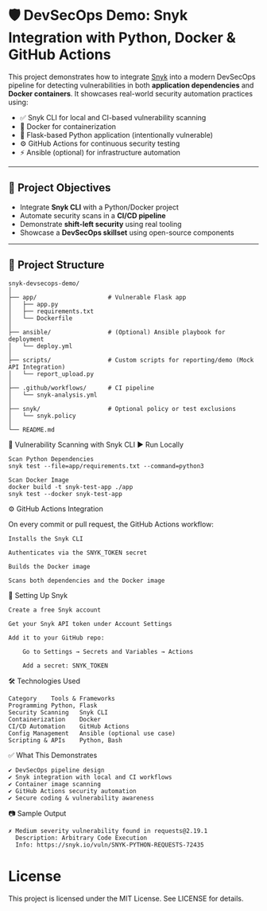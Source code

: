 # 🛡️ DevSecOps Demo: Snyk Integration with Python, Docker & GitHub Actions

This project demonstrates how to integrate [Snyk](https://snyk.io/) into a modern DevSecOps pipeline for detecting vulnerabilities in both **application dependencies** and **Docker containers**. It showcases real-world security automation practices using:

- ✅ Snyk CLI for local and CI-based vulnerability scanning
- 🐳 Docker for containerization
- 🐍 Flask-based Python application (intentionally vulnerable)
- ⚙️ GitHub Actions for continuous security testing
- ⚡ Ansible (optional) for infrastructure automation

---

## 🚀 Project Objectives

- Integrate **Snyk CLI** with a Python/Docker project
- Automate security scans in a **CI/CD pipeline**
- Demonstrate **shift-left security** using real tooling
- Showcase a **DevSecOps skillset** using open-source components

---

## 📁 Project Structure

```text
snyk-devsecops-demo/
│
├── app/                    # Vulnerable Flask app
│   ├── app.py
│   ├── requirements.txt
│   └── Dockerfile
│
├── ansible/                # (Optional) Ansible playbook for deployment
│   └── deploy.yml
│
├── scripts/                # Custom scripts for reporting/demo (Mock API Integration)
│   └── report_upload.py
│
├── .github/workflows/      # CI pipeline
│   └── snyk-analysis.yml
│
├── snyk/                   # Optional policy or test exclusions
│   └── snyk.policy
│
└── README.md
```

🧪 Vulnerability Scanning with Snyk CLI
▶️ Run Locally
```
Scan Python Dependencies
snyk test --file=app/requirements.txt --command=python3

Scan Docker Image
docker build -t snyk-test-app ./app
snyk test --docker snyk-test-app
```

⚙️ GitHub Actions Integration

On every commit or pull request, the GitHub Actions workflow:

    Installs the Snyk CLI

    Authenticates via the SNYK_TOKEN secret

    Builds the Docker image

    Scans both dependencies and the Docker image

🔐 Setting Up Snyk

    Create a free Snyk account

    Get your Snyk API token under Account Settings

    Add it to your GitHub repo:

        Go to Settings → Secrets and Variables → Actions

        Add a secret: SNYK_TOKEN

🛠️ Technologies Used
```
Category	Tools & Frameworks
Programming	Python, Flask
Security Scanning	Snyk CLI
Containerization	Docker
CI/CD Automation	GitHub Actions
Config Management	Ansible (optional use case)
Scripting & APIs	Python, Bash
```

✅ What This Demonstrates
```
✔️ DevSecOps pipeline design
✔️ Snyk integration with local and CI workflows
✔️ Container image scanning
✔️ GitHub Actions security automation
✔️ Secure coding & vulnerability awareness
```

📷 Sample Output
```
✗ Medium severity vulnerability found in requests@2.19.1
  Description: Arbitrary Code Execution
  Info: https://snyk.io/vuln/SNYK-PYTHON-REQUESTS-72435

```

# License
This project is licensed under the MIT License. See LICENSE for details.